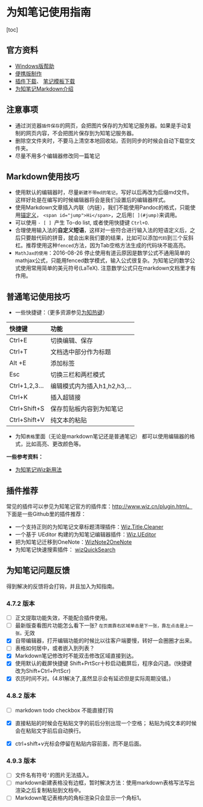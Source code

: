 # 为知笔记使用指南

[toc]

## 官方资料

- [Windows版帮助](http://www.wiz.cn/m/windows/)
- [便携版制作](http://www.wiz.cn/portable.html) 
- [插件下载](http://www.wiz.cn/plugin.html)、 [笔记模板下载](http://www.wiz.cn/get/template/) 
- [为知笔记Markdown介绍](http://www.wiz.cn/feature-markdown.html)



## 注意事项

- 通过浏览器`插件保存`的网页，会把图片保存的为知笔记服务器。如果是手动复制的网页内容，不会把图片保存到为知笔记服务器。
- 删除空文件夹时，不要马上清空本地回收站，否则同步的时候会自动下载空文件夹。
- 尽量不用多个编辑器修改同一篇笔记




## Markdown使用技巧

- 使用默认的编辑器时，尽量`新建不带md的笔记`，写好以后再改为后缀md文件。这样好处是在编写的时候编辑器将会是我们设置后的编辑器样式。
- 使用Markdown文章插入内联（内链），我们不能使用Pandoc的格式，只能使用[锚定义](http://www.jianshu.com/p/0c5d6678ed6d)，  `<span id="jump">Hi</span>`，之后用`[ ](#jump)`来调用。
- 可以使用 `- [ ] `产生 To-do list, 或者使用快捷键 `Ctrl+O`.
- 合理使用输入法的**自定义短语**，这样对一些符合进行输入法的短语定义后，之后只要敲代码的拼音，就会出来我们要的结果，比如可以添加`代码`到三个反斜杠。推荐使用这种`fenced`方法，因为Tab空格方法生成的代码块不能高亮。
- `MathJax的使用`：2016-08-26 停止使用有道云原因是数学公式不通用简单的mathjax公式，只能用fenced数学模式，输入公式很复杂。为知笔记的数学公式使用常用简单的美元符号(LaTeX). 注意数学公式只在markdown文档里才有作用。



## 普通笔记使用技巧

- 一些快捷键：（更多资源参见[为知热键](http://www.wiz.cn/m/windows/hotkeys)）

| 快捷键 | 功能 |
|:--|:---|
| Ctrl+E | 切换编辑、保存 |
| Ctrl+T | 文档选中部分作为标题 |
| Alt +E     | 添加标签 |
| Esc | 切换三栏和两栏模式 |
| Ctrl+1,2,3…     | 编辑模式内为插入h1,h2,h3,… |
| Ctrl+K | 插入超链接 |
| Ctrl+Shift+S | 保存剪贴板内容到为知笔记 |
| Ctrl+Shift+V | 纯文本的粘贴 |

- 为知`表格`里面（无论是markdown笔记还是普通笔记） 都可以使用编辑器的格式，比如高亮、更改颜色等。


**一些参考资料：**
-  [为知笔记Wiz新用法](http://ermao.totalh.net/2013/09/%E8%BD%AC%E8%BD%BD%E4%B8%BA%E7%9F%A5%E7%AC%94%E8%AE%B0wiz%E6%96%B0%E7%94%A8%E6%B3%95-man1m-2/)



## 插件推荐
常见的插件可以参见为知笔记官方的插件库：http://www.wiz.cn/plugin.html。 下面是一些Github里的插件推荐：


- 一个支持正则的为知笔记文章标题清理插件：[Wiz.Title.Cleaner](https://github.com/akof1314/Wiz.Title.Cleaner)
- 一个基于 UEditor 构建的为知笔记编辑器插件：[Wiz.UEditor](https://github.com/akof1314/Wiz.UEditor)
- 把为知笔记迁移到OneNote：[WizNote2OneNote](https://github.com/Rubioo/WizNote2OneNote)
-  为知笔记快速搜索插件： [wizQuickSearch](https://github.com/ywzhaiqi/wizQuickSearch)



## 为知笔记问题反馈

得到解决的反馈将会打钩，并且加入为知指南。


### 4.7.2 版本


- [ ] 正文提取功能失效，不能配合插件使用。
- [ ] 最新版查看图片功能怎么看下一张?  `在页面靠右区域单击是下一张，靠左点击是上一张。`无效
- [x] 自带编辑器，打开编辑功能的时候比以往客户端要慢，转好一会圈圈才出来。
- [ ] 表格如何居中，或者嵌入到列表？
- [x] Markdown笔记修改时不能双击修改区域直接到达。
- [x] 使用默认的截屏快捷键 Shift+PrtScr十秒启动截屏后，程序会闪退。(快捷键改为Shift+Ctrl+PrtScr)
- [x] 农历时间不对。(4.81解决了,虽然显示会有延迟但是实际周期没错。)

### 4.8.2 版本
- [ ] markdown todo checkbox 不能直接打钩
- [x]  直接粘贴的时候会在粘贴文字的前后分别出现一个空格； 粘贴为纯文本的时候会在粘贴文字前后自动换行。

- [x] ctrl+shift+v光标会停留在粘贴内容前面，而不是后面。


### 4.9.3 版本
- [ ] 文件名有符号`’`的图片无法插入。
- [ ] markdown新建表格没有边框，暂时解决方法：使用markdown表格写法写出渲染之后复制粘贴到文档中。
- [ ] Markdown笔记表格内的角标渲染只会显示一个角标1。
